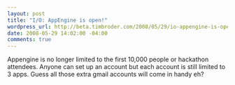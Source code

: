 ```yaml
--- 
layout: post
title: "I/O: AppEngine is open!"
wordpress_url: http://beta.timbroder.com/2008/05/29/io-appengine-is-open/
date: 2008-05-29 14:02:00 -04:00
comments: true
---
```

Appengine is no longer limited to the first 10,000 people or hackathon attendees. Anyone can set up an account but each account is still limited to 3 apps.  Guess all those extra gmail accounts will come in handy eh?
